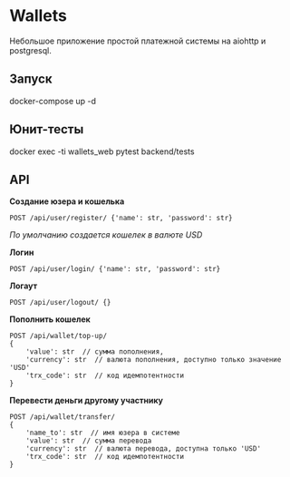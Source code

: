 # Wallets

Небольшое приложение простой платежной системы на aiohttp и postgresql.

## Запуск
docker-compose up -d

## Юнит-тесты
docker exec -ti wallets_web pytest backend/tests

## API
**Создание юзера и кошелька**
```
POST /api/user/register/ {'name': str, 'password': str}
```
*По умолчанию создается кошелек в валюте USD*

**Логин**
```
POST /api/user/login/ {'name': str, 'password': str}
```

**Логаут**
```
POST /api/user/logout/ {}
```

**Пополнить кошелек**
```
POST /api/wallet/top-up/ 
{
    'value': str  // сумма пополнения,
    'currency': str  // валюта пополнения, доступно только значение 'USD'
    'trx_code': str  // код идемпотентности
}
```

**Перевести деньги другому участнику**
```
POST /api/wallet/transfer/
{
    'name_to': str  // имя юзера в системе
    'value': str  // сумма перевода
    'currency': str  // валюта перевода, доступна только 'USD'
    'trx_code': str  // код идемпотентности
}
```